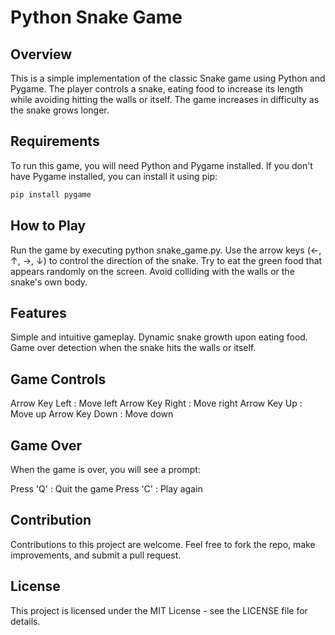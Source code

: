 # Python Snake Game

## Overview
This is a simple implementation of the classic Snake game using Python and Pygame. The player controls a snake, eating food to increase its length while avoiding hitting the walls or itself. The game increases in difficulty as the snake grows longer.

## Requirements
To run this game, you will need Python and Pygame installed. If you don't have Pygame installed, you can install it using pip:

```bash
pip install pygame
```
## How to Play
Run the game by executing python snake_game.py.
Use the arrow keys (←, ↑, →, ↓) to control the direction of the snake.
Try to eat the green food that appears randomly on the screen.
Avoid colliding with the walls or the snake's own body.
## Features
Simple and intuitive gameplay.
Dynamic snake growth upon eating food.
Game over detection when the snake hits the walls or itself.
## Game Controls
Arrow Key Left : Move left
Arrow Key Right : Move right
Arrow Key Up : Move up
Arrow Key Down : Move down
## Game Over
When the game is over, you will see a prompt:

Press 'Q' : Quit the game
Press 'C' : Play again
## Contribution
Contributions to this project are welcome. Feel free to fork the repo, make improvements, and submit a pull request.

## License
This project is licensed under the MIT License - see the LICENSE file for details.
